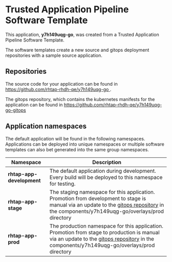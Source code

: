 # Trusted Application Pipeline Software Template

This application, **y7h149uqg-go**, was created from a Trusted Application Pipeline Software Template.

The software templates create a new source and gitops deployment repositories with a sample source application. 

## Repositories

The source code for your application can be found in [https://github.com/rhtap-rhdh-qe/y7h149uqg-go ](https://github.com/rhtap-rhdh-qe/y7h149uqg-go ).
 
The gitops repository, which contains the kubernetes manifests for the application can be found in 
[https://github.com/rhtap-rhdh-qe/y7h149uqg-go-gitops ](https://github.com/rhtap-rhdh-qe/y7h149uqg-go-gitops ) 

## Application namespaces 

The default application will be found in the following namespaces. Applications can be deployed into unique namespaces or multiple software templates can also bet generated into the same group namespaces.  

|  Namespace   |  Description   |  
| -------- | -------- |   
| **rhtap-app-development** | The default application during development. Every build will be deployed to this namespace for testing. | 
| **rhtap-app-stage** | The staging namespace for this application. Promotion from development to stage is manual via an update to the [gitops repository](https://github.com/rhtap-rhdh-qe/y7h149uqg-go-gitops ) in the components/y7h149uqg-go/overlays/prod directory |  
| **rhtap-app-prod** | The production namespace for this application. Promotion from stage to production is manual via an update to the [gitops repository](https://github.com/rhtap-rhdh-qe/y7h149uqg-go-gitops ) in the components/y7h149uqg-go/overlays/prod directory | 